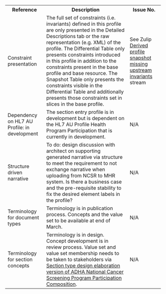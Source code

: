 <table class="list" width="100%">
<tbody>
  <tr>
    <th>Reference</th>
    <th>Description</th>
    <th>Issue No.</th>
  </tr>
  <tr>
        <td>Constraint presentation</td>
        <td>The full set of constraints (i.e. invariants) defined in this profile are only presented in the Detailed Descriptions tab or the raw representation (e.g. XML) of the profile. The Differential Table only presents constraints introduced in this profile in addition to the constraints present in the base profile and base resource. The Snapshot Table only presents the constraints visible in the Differential Table and additionally presents those constraints set in slices in the base profile.</td>
        <td>See Zulip <a href="https://chat.fhir.org/#narrow/stream/179252-IG-creation/topic/Derived.20profile.20snapshot.20missing.20upstream.20invariants">Derived profile snapshot missing upstream invariants</a> stream</td>
  </tr>
  <tr>
        <td>Dependency on HL7 AU Profile: in development</td>
        <td>The section entry profile is in development but is dependent on the HL7 AU Profile Health Program Participation that is currently in development.</td>
        <td>N/A</td>
  </tr>
  <tr>
        <td>Structure driven narrative</td>
        <td>To do: design discussion with architect on supporting generated narrative via structure to meet the requirement to not exchange narrative when uploading from NCSR to MHR system. Is there a business case and the pre-requisite stability to fix the desired element labels in the profile?</td>
        <td>N/A</td>
  </tr>
  <tr>
        <td>Terminology for document types</td>
        <td>Terminology is in publication process. Concepts and the value set to be available at end of March.</td>
        <td>N/A</td>
  </tr>
  <tr>
        <td>Terminology for section concepts</td>
        <td>Terminology is in design. Concept development is in review process. Value set and value set membership needs to be taken to stakeholders via <a href="StructureDefinition-dh-composition-ncspp-valuesetoptions-1.html">Section type design elaboration version of ADHA National Cancer Screening Program Participation Composition</a>.</td>
        <td>N/A</td>
  </tr>
 </tbody>
</table>
